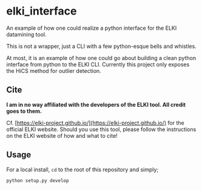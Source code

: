 # elki_interface
An example of how one could realize a python interface for the ELKI datamining tool.

This is not a wrapper, just a CLI with a few python-esque bells and whistles.

At most, it is an example of how one could go about building a clean python interface from python to the ELKI CLI. Currently this project only exposes the HiCS method for outlier detection.

## Cite

**I am in no way affiliated with the developers of the ELKI tool. All credit goes to them.**

Cf. [https://elki-project.github.io/](https://elki-project.github.io/) for the official ELKI website. Should you use this tool, please follow the instructions on the ELKI website of how and what to cite!

## Usage

For a local install, `cd` to the root of this repository and simply; 

```
python setup.py develop
```
